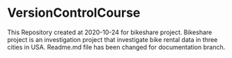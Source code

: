 # VersionControlCourse
This Repository created at 2020-10-24  for bikeshare project. Bikeshare project is an investigation project that investigate bike rental data in three cities in USA. 
Readme.md file has been changed for documentation branch.
